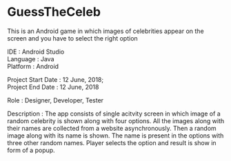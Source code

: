 # GuessTheCeleb

This is an Android game in which images of celebrities appear on the screen and you have to select the right option<br/>

IDE : Android Studio<br/>
Language : Java<br/>
Platform : Android<br/>

Project Start Date : 12 June, 2018;<br/>
Project End Date : 12 June, 2018<br/>

Role : Designer, Developer, Tester


Description : The app consists of single acitvity screen in which image of a random celebrity is shown along with four options. All the images along with their names are collected from a website asynchronously. Then a random image along with its name is shown. The name is present in the options with three other random names. Player selects the option and result is show in form of a popup.


